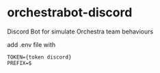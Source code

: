 # orchestrabot-discord
Discord Bot for simulate Orchestra team behaviours

add .env file with
```
TOKEN={token discord}
PREFIX=$
```